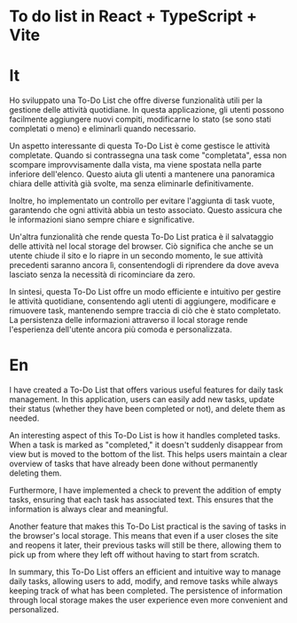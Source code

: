 # To do list in React + TypeScript + Vite

# It

Ho sviluppato una To-Do List che offre diverse funzionalità utili per la gestione delle attività quotidiane. In questa applicazione, gli utenti possono facilmente aggiungere nuovi compiti, modificarne lo stato (se sono stati completati o meno) e eliminarli quando necessario.

Un aspetto interessante di questa To-Do List è come gestisce le attività completate. Quando si contrassegna una task come "completata", essa non scompare improvvisamente dalla vista, ma viene spostata nella parte inferiore dell'elenco. Questo aiuta gli utenti a mantenere una panoramica chiara delle attività già svolte, ma senza eliminarle definitivamente.

Inoltre, ho implementato un controllo per evitare l'aggiunta di task vuote, garantendo che ogni attività abbia un testo associato. Questo assicura che le informazioni siano sempre chiare e significative.

Un'altra funzionalità che rende questa To-Do List pratica è il salvataggio delle attività nel local storage del browser. Ciò significa che anche se un utente chiude il sito e lo riapre in un secondo momento, le sue attività precedenti saranno ancora lì, consentendogli di riprendere da dove aveva lasciato senza la necessità di ricominciare da zero.

In sintesi, questa To-Do List offre un modo efficiente e intuitivo per gestire le attività quotidiane, consentendo agli utenti di aggiungere, modificare e rimuovere task, mantenendo sempre traccia di ciò che è stato completato. La persistenza delle informazioni attraverso il local storage rende l'esperienza dell'utente ancora più comoda e personalizzata.

# En

I have created a To-Do List that offers various useful features for daily task management. In this application, users can easily add new tasks, update their status (whether they have been completed or not), and delete them as needed.

An interesting aspect of this To-Do List is how it handles completed tasks. When a task is marked as "completed," it doesn't suddenly disappear from view but is moved to the bottom of the list. This helps users maintain a clear overview of tasks that have already been done without permanently deleting them.

Furthermore, I have implemented a check to prevent the addition of empty tasks, ensuring that each task has associated text. This ensures that the information is always clear and meaningful.

Another feature that makes this To-Do List practical is the saving of tasks in the browser's local storage. This means that even if a user closes the site and reopens it later, their previous tasks will still be there, allowing them to pick up from where they left off without having to start from scratch.

In summary, this To-Do List offers an efficient and intuitive way to manage daily tasks, allowing users to add, modify, and remove tasks while always keeping track of what has been completed. The persistence of information through local storage makes the user experience even more convenient and personalized.